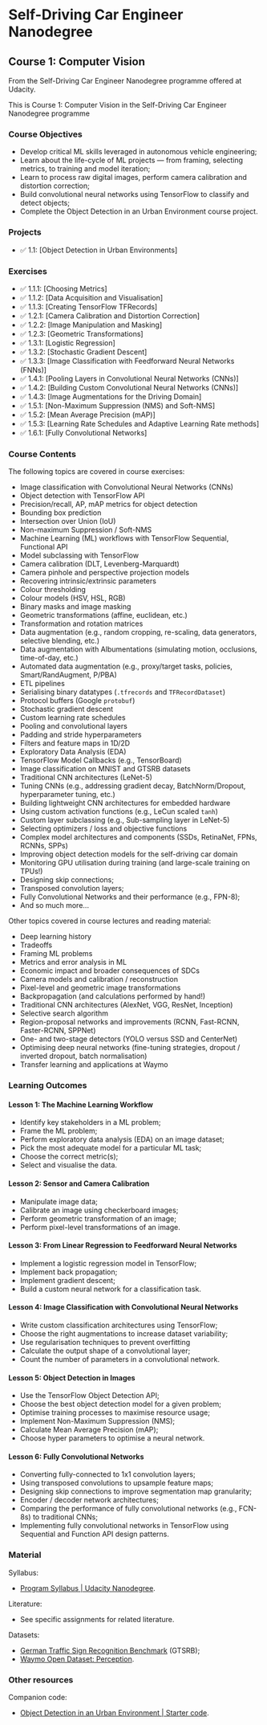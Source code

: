 # Self-Driving Car Engineer Nanodegree
## Course 1: Computer Vision
From the Self-Driving Car Engineer Nanodegree programme offered at Udacity.

This is Course 1: Computer Vision in the Self-Driving Car Engineer Nanodegree programme

### Course Objectives
* Develop critical ML skills leveraged in autonomous vehicle engineering;
* Learn about the life-cycle of ML projects — from framing, selecting metrics, to training and model iteration;
* Learn to process raw digital images, perform camera calibration and distortion correction;
* Build convolutional neural networks using TensorFlow to classify and detect objects;
* Complete the Object Detection in an Urban Environment course project.


### Projects
* ✅ 1.1: [Object Detection in Urban Environments]


### Exercises
* ✅ 1.1.1: [Choosing Metrics]
* ✅ 1.1.2: [Data Acquisition and Visualisation]
* ✅ 1.1.3: [Creating TensorFlow TFRecords]
* ✅ 1.2.1: [Camera Calibration and Distortion Correction]
* ✅ 1.2.2: [Image Manipulation and Masking]
* ✅ 1.2.3: [Geometric Transformations]
* ✅ 1.3.1: [Logistic Regression]
* ✅ 1.3.2: [Stochastic Gradient Descent]
* ✅ 1.3.3: [Image Classification with Feedforward Neural Networks (FNNs)]
* ✅ 1.4.1: [Pooling Layers in Convolutional Neural Networks (CNNs)]
* ✅ 1.4.2: [Building Custom Convolutional Neural Networks (CNNs)]
* ✅ 1.4.3: [Image Augmentations for the Driving Domain]
* ✅ 1.5.1: [Non-Maximum Suppression (NMS) and Soft-NMS]
* ✅ 1.5.2: [Mean Average Precision (mAP)]
* ✅ 1.5.3: [Learning Rate Schedules and Adaptive Learning Rate methods]
* ✅ 1.6.1: [Fully Convolutional Networks]


### Course Contents

The following topics are covered in course exercises:
* Image classification with Convolutional Neural Networks (CNNs)
* Object detection with TensorFlow API
* Precision/recall, AP, mAP metrics for object detection
* Bounding box prediction
* Intersection over Union (IoU)
* Non-maximum Suppression / Soft-NMS
* Machine Learning (ML) workflows with TensorFlow Sequential, Functional API
* Model subclassing with TensorFlow
* Camera calibration (DLT, Levenberg-Marquardt)
* Camera pinhole and perspective projection models
* Recovering intrinsic/extrinsic parameters
* Colour thresholding
* Colour models (HSV, HSL, RGB)
* Binary masks and image masking
* Geometric transformations (affine, euclidean, etc.)
* Transformation and rotation matrices
* Data augmentation (e.g., random cropping, re-scaling, data generators, selective blending, etc.)
* Data augmentation with Albumentations (simulating motion, occlusions, time-of-day, etc.)
* Automated data augmentation (e.g., proxy/target tasks, policies, Smart/RandAugment, P/PBA)
* ETL pipelines
* Serialising binary datatypes (`.tfrecords` and `TFRecordDataset`)
* Protocol buffers (Google `protobuf`)
* Stochastic gradient descent
* Custom learning rate schedules
* Pooling and convolutional layers
* Padding and stride hyperparameters
* Filters and feature maps in 1D/2D
* Exploratory Data Analysis (EDA)
* TensorFlow Model Callbacks (e.g., TensorBoard)
* Image classification on MNIST and GTSRB datasets
* Traditional CNN architectures (LeNet-5)
* Tuning CNNs (e.g., addressing gradient decay, BatchNorm/Dropout, hyperparameter tuning, etc.)
* Building lightweight CNN architectures for embedded hardware
* Using custom activation functions (e.g., LeCun scaled `tanh`)
* Custom layer subclassing (e.g., Sub-sampling layer in LeNet-5)
* Selecting optimizers / loss and objective functions
* Complex model architectures and components (SSDs, RetinaNet, FPNs, RCNNs, SPPs)
* Improving object detection models for the self-driving car domain
* Monitoring GPU utilisation during training (and large-scale training on TPUs!)
* Designing skip connections;
* Transposed convolution layers;
* Fully Convolutional Networks and their performance (e.g., FPN-8);
* And so much more...


Other topics covered in course lectures and reading material:
* Deep learning history
* Tradeoffs
* Framing ML problems
* Metrics and error analysis in ML
* Economic impact and broader consequences of SDCs
* Camera models and calibration / reconstruction
* Pixel-level and geometric image transformations
* Backpropagation (and calculations performed by hand!)
* Traditional CNN architectures (AlexNet, VGG, ResNet, Inception)
* Selective search algorithm
* Region-proposal networks and improvements (RCNN, Fast-RCNN, Faster-RCNN, SPPNet)
* One- and two-stage detectors (YOLO versus SSD and CenterNet)
* Optimising deep neural networks (fine-tuning strategies, dropout / inverted dropout, batch normalisation)
* Transfer learning and applications at Waymo

### Learning Outcomes
#### Lesson 1: The Machine Learning Workflow
* Identify key stakeholders in a ML problem;
* Frame the ML problem;
* Perform exploratory data analysis (EDA) on an image dataset;
* Pick the most adequate model for a particular ML task;
* Choose the correct metric(s);
* Select and visualise the data.

#### Lesson 2: Sensor and Camera Calibration
* Manipulate image data;
* Calibrate an image using checkerboard images;
* Perform geometric transformation of an image;
* Perform pixel-level transformations of an image.

#### Lesson 3: From Linear Regression to Feedforward Neural Networks
* Implement a logistic regression model in TensorFlow;
* Implement back propagation;
* Implement gradient descent;
* Build a custom neural network for a classification task.

#### Lesson 4: Image Classification with Convolutional Neural Networks
* Write custom classification architectures using TensorFlow;
* Choose the right augmentations to increase dataset variability;
* Use regularisation techniques to prevent overfitting
* Calculate the output shape of a convolutional layer;
* Count the number of parameters in a convolutional network.

#### Lesson 5: Object Detection in Images
* Use the TensorFlow Object Detection API;
* Choose the best object detection model for a given problem;
* Optimise training processes to maximise resource usage;
* Implement Non-Maximum Suppression (NMS);
* Calculate Mean Average Precision (mAP);
* Choose hyper parameters to optimise a neural network.

#### Lesson 6: Fully Convolutional Networks
* Converting fully-connected to 1x1 convolution layers;
* Using transposed convolutions to upsample feature maps;
* Designing skip connections to improve segmentation map granularity;
* Encoder / decoder network architectures;
* Comparing the performance of fully convolutional networks (e.g., FCN-8s) to traditional CNNs;
* Implementing fully convolutional networks in TensorFlow using Sequential and Function API design patterns.

### Material
Syllabus:
* [Program Syllabus | Udacity Nanodegree](https://d20vrrgs8k4bvw.cloudfront.net/documents/en-US/Self-Driving+Car+Engineer+Nanodegree+Syllabus+nd0013+.pdf).

Literature:
* See specific assignments for related literature.

Datasets:
* [German Traffic Sign Recognition Benchmark](https://doi.org/10.17894/ucph.358970eb-0474-4d8f-90b5-3f124d9f9bc6) (GTSRB);
* [Waymo Open Dataset: Perception](https://waymo.com/open/).

### Other resources
Companion code:
* [Object Detection in an Urban Environment | Starter code](https://github.com/udacity/nd013-c1-vision-starter).
